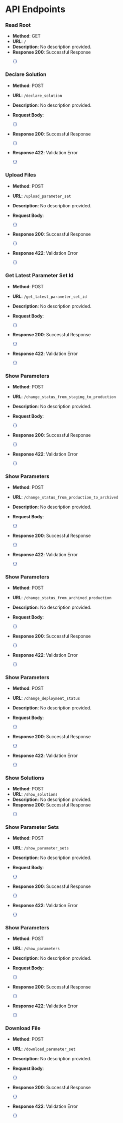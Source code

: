 # API Endpoints


### Read Root

- **Method**: GET
- **URL**: `/`
- **Description**: No description provided.
- **Response 200**: Successful Response
  ```json
  {}
  ```


### Declare Solution

- **Method**: POST
- **URL**: `/declare_solution`
- **Description**: No description provided.
- **Request Body**:
  ```json
  {}
  ```
- **Response 200**: Successful Response
  ```json
  {}
  ```

- **Response 422**: Validation Error
  ```json
  {}
  ```


### Upload Files

- **Method**: POST
- **URL**: `/upload_parameter_set`
- **Description**: No description provided.
- **Request Body**:
  ```json
  {}
  ```
- **Response 200**: Successful Response
  ```json
  {}
  ```

- **Response 422**: Validation Error
  ```json
  {}
  ```


### Get Latest Parameter Set Id

- **Method**: POST
- **URL**: `/get_latest_parameter_set_id`
- **Description**: No description provided.
- **Request Body**:
  ```json
  {}
  ```
- **Response 200**: Successful Response
  ```json
  {}
  ```

- **Response 422**: Validation Error
  ```json
  {}
  ```


### Show Parameters

- **Method**: POST
- **URL**: `/change_status_from_staging_to_production`
- **Description**: No description provided.
- **Request Body**:
  ```json
  {}
  ```
- **Response 200**: Successful Response
  ```json
  {}
  ```

- **Response 422**: Validation Error
  ```json
  {}
  ```


### Show Parameters

- **Method**: POST
- **URL**: `/change_status_from_production_to_archived`
- **Description**: No description provided.
- **Request Body**:
  ```json
  {}
  ```
- **Response 200**: Successful Response
  ```json
  {}
  ```

- **Response 422**: Validation Error
  ```json
  {}
  ```


### Show Parameters

- **Method**: POST
- **URL**: `/change_status_from_archived_production`
- **Description**: No description provided.
- **Request Body**:
  ```json
  {}
  ```
- **Response 200**: Successful Response
  ```json
  {}
  ```

- **Response 422**: Validation Error
  ```json
  {}
  ```


### Show Parameters

- **Method**: POST
- **URL**: `/change_deployment_status`
- **Description**: No description provided.
- **Request Body**:
  ```json
  {}
  ```
- **Response 200**: Successful Response
  ```json
  {}
  ```

- **Response 422**: Validation Error
  ```json
  {}
  ```


### Show Solutions

- **Method**: POST
- **URL**: `/show_solutions`
- **Description**: No description provided.
- **Response 200**: Successful Response
  ```json
  {}
  ```


### Show Parameter Sets

- **Method**: POST
- **URL**: `/show_parameter_sets`
- **Description**: No description provided.
- **Request Body**:
  ```json
  {}
  ```
- **Response 200**: Successful Response
  ```json
  {}
  ```

- **Response 422**: Validation Error
  ```json
  {}
  ```


### Show Parameters

- **Method**: POST
- **URL**: `/show_parameters`
- **Description**: No description provided.
- **Request Body**:
  ```json
  {}
  ```
- **Response 200**: Successful Response
  ```json
  {}
  ```

- **Response 422**: Validation Error
  ```json
  {}
  ```


### Download File

- **Method**: POST
- **URL**: `/download_parameter_set`
- **Description**: No description provided.
- **Request Body**:
  ```json
  {}
  ```
- **Response 200**: Successful Response
  ```json
  {}
  ```

- **Response 422**: Validation Error
  ```json
  {}
  ```

